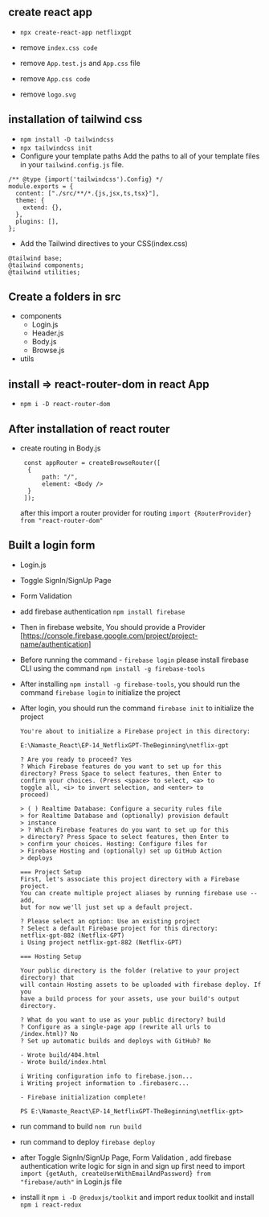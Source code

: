 ## create react app

- `npx create-react-app netflixgpt`

- remove `index.css code`
- remove `App.test.js` and `App.css` file
- remove `App.css code`
- remove `logo.svg`

## installation of tailwind css

- `npm install -D tailwindcss`
- `npx tailwindcss init`
- Configure your template paths Add the paths to all of your template files in your `tailwind.config.js` file.

```
/** @type {import('tailwindcss').Config} */
module.exports = {
  content: ["./src/**/*.{js,jsx,ts,tsx}"],
  theme: {
    extend: {},
  },
  plugins: [],
};

```

- Add the Tailwind directives to your CSS(index.css)

```
@tailwind base;
@tailwind components;
@tailwind utilities;
```

## Create a folders in src

- components
  - Login.js
  - Header.js
  - Body.js
  - Browse.js
- utils

## install => react-router-dom in react App

- `npm i -D react-router-dom`

## After installation of react router

- create routing in Body.js
  ```
   const appRouter = createBrowseRouter([
    {
        path: "/",
        element: <Body />
    }
   ]);
  ```
  after this import a router provider for routing `import {RouterProvider} from "react-router-dom"`

## Built a login form

- Login.js
- Toggle SignIn/SignUp Page
- Form Validation
- add firebase authentication `npm install firebase`
- Then in firebase website, You should provide a Provider [https://console.firebase.google.com/project/project-name/authentication]
- Before running the command - `firebase login` please install firebase CLI using the command `npm install -g firebase-tools`
- After installing `npm install -g firebase-tools`, you should run the command `firebase login` to initialize the project
- After login, you should run the command `firebase init` to initialize the project

  ```
  You're about to initialize a Firebase project in this directory:

  E:\Namaste_React\EP-14_NetflixGPT-TheBeginning\netflix-gpt

  ? Are you ready to proceed? Yes
  ? Which Firebase features do you want to set up for this
  directory? Press Space to select features, then Enter to
  confirm your choices. (Press <space> to select, <a> to
  toggle all, <i> to invert selection, and <enter> to
  proceed)

  > ( ) Realtime Database: Configure a security rules file
  > for Realtime Database and (optionally) provision default
  > instance
  > ? Which Firebase features do you want to set up for this
  > directory? Press Space to select features, then Enter to
  > confirm your choices. Hosting: Configure files for
  > Firebase Hosting and (optionally) set up GitHub Action
  > deploys

  === Project Setup
  First, let's associate this project directory with a Firebase project.
  You can create multiple project aliases by running firebase use --add,
  but for now we'll just set up a default project.

  ? Please select an option: Use an existing project
  ? Select a default Firebase project for this directory:
  netflix-gpt-882 (Netflix-GPT)
  i Using project netflix-gpt-882 (Netflix-GPT)

  === Hosting Setup

  Your public directory is the folder (relative to your project directory) that
  will contain Hosting assets to be uploaded with firebase deploy. If you
  have a build process for your assets, use your build's output directory.

  ? What do you want to use as your public directory? build
  ? Configure as a single-page app (rewrite all urls to
  /index.html)? No
  ? Set up automatic builds and deploys with GitHub? No

  - Wrote build/404.html
  - Wrote build/index.html

  i Writing configuration info to firebase.json...
  i Writing project information to .firebaserc...

  - Firebase initialization complete!

  PS E:\Namaste_React\EP-14_NetflixGPT-TheBeginning\netflix-gpt>

  ```

- run command to build `nom run build`
- run command to deploy `firebase deploy`

- after Toggle SignIn/SignUp Page, Form Validation , add firebase authentication write logic for sign in and sign up first need to import `import {getAuth, createUserWithEmailAndPassword} from "firebase/auth"` in Login.js file

- install it `npm i -D @reduxjs/toolkit` and import redux toolkit and install `npm i react-redux`
